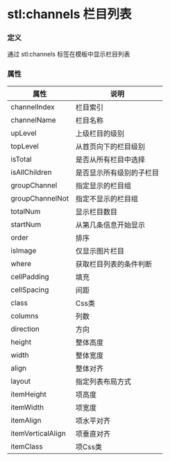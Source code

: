 ﻿# stl:channels 栏目列表


### 定义

通过 stl:channels 标签在模板中显示栏目列表

### 属性

属性  | 说明
------  | ------
channelIndex | 栏目索引
channelName | 栏目名称
upLevel | 上级栏目的级别
topLevel | 从首页向下的栏目级别
isTotal | 是否从所有栏目中选择
isAllChildren | 是否显示所有级别的子栏目
groupChannel | 指定显示的栏目组
groupChannelNot | 指定不显示的栏目组
totalNum | 显示栏目数目
startNum | 从第几条信息开始显示
order | 排序
isImage | 仅显示图片栏目
where | 获取栏目列表的条件判断
cellPadding | 填充
cellSpacing | 间距
class | Css类
columns | 列数
direction | 方向
height | 整体高度
width | 整体宽度
align | 整体对齐
layout | 指定列表布局方式
itemHeight | 项高度
itemWidth | 项宽度
itemAlign | 项水平对齐
itemVerticalAlign | 项垂直对齐
itemClass | 项Css类